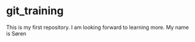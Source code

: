 # git_training
This is my first repository.
I am looking forward to learning more.
My name is Søren
